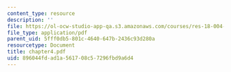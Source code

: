 ```yaml
---
content_type: resource
description: ''
file: https://ol-ocw-studio-app-qa.s3.amazonaws.com/courses/res-18-004-the-torch-or-the-firehose-a-guide-to-section-teaching-spring-2009/896044fdad1a561708c57296fbd9a6d4_chapter4.pdf
file_type: application/pdf
parent_uid: 5fff0db5-801c-4640-647b-2436c93d280a
resourcetype: Document
title: chapter4.pdf
uid: 896044fd-ad1a-5617-08c5-7296fbd9a6d4
---
```

